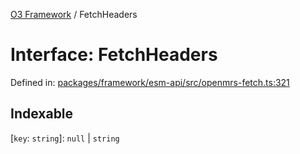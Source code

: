 [O3 Framework](../API.md) / FetchHeaders

# Interface: FetchHeaders

Defined in: [packages/framework/esm-api/src/openmrs-fetch.ts:321](https://github.com/openmrs/openmrs-esm-core/blob/main/packages/framework/esm-api/src/openmrs-fetch.ts#L321)

## Indexable

\[`key`: `string`\]: `null` \| `string`
